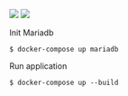 ![](https://img.shields.io/badge/jdk-1.8-green.svg)
![](https://img.shields.io/badge/docker--compose-1.9.0-blue.svg)

Init Mariadb

```
$ docker-compose up mariadb
```

Run application

```
$ docker-compose up --build
```


